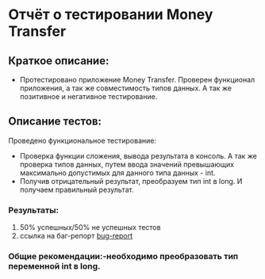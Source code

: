 # Отчёт о тестировании Money Transfer

## Краткое описание:

 * Протестировано приложение Money Transfer. Проверен функционал приложения, а так же совместимость типов данных. А так же позитивное и негативное тестирование.


## Описание тестов: 

Проведено функциональное тестирование:
* Проверка функции сложения, вывода результата в консоль. А так же проверка типов данных, путем ввода значений превышающих максимально допустимых для данного типа данных - int. 
* Получив отрицательный результат, преобразуем тип int в long. И получаем правильный результат. 


### Результаты:
1) 50% успешных/50% не успешных тестов
2) ссылка на баг-репорт [bug-report](https://github.com/denis-study/Money-Transfer/issues/1)

### Общие рекомендации:-необходимо преобразовать  тип переменной  int в long.
